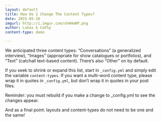 ```yaml
---
layout: default
title: How Do I Change The Content Types?
date: 2015-05-26
imgurl: http://i.imgur.com/vh4HeNP.png
author: Lukas & Cathy
content-type: demo

---
```


We anticipated three content types: “Conversations” (a generalized interview), “Images” (appropriate for show catalogues or portfolios), and “Text” (catchall text-based content). There’s also “Other” on by default.

If you seek to shrink or expand this list, start in `_config.yml` and simply edit the variable `content-types`. If you want a multi-word content type, please wrap it in quotes in `_config.yml`, but don’t wrap it in quotes in your post files.

Reminder: you must rebuild if you make a change to _config.yml to see the changes appear.

And as a final point: layouts and content-types do not need to be one and the same!
